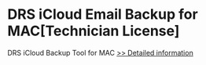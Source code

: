 # DRS iCloud Email Backup for MAC[Technician License]
DRS iCloud Backup Tool for MAC
[>> Detailed information](https://secure.shareit.com/shareit/product.html?productid=301004927&affiliateid=200057808)